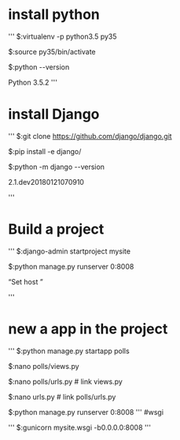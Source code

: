 # install python
'''
$:virtualenv -p python3.5 py35

$:source py35/bin/activate

$:python --version

Python 3.5.2
'''

# install Django

'''
$:git clone https://github.com/django/django.git

$:pip install -e django/

$:python -m django --version

2.1.dev20180121070910

'''

# Build a project

'''
$:django-admin startproject mysite

$:python manage.py runserver 0:8008

“Set host ”

'''

# new a app in the project

'''
$:python manage.py startapp polls

$:nano polls/views.py 

$:nano polls/urls.py # link views.py

$:nano urls.py  # link polls/urls.py

$:python manage.py runserver 0:8008
'''
#wsgi

'''
$:gunicorn mysite.wsgi -b0.0.0.0:8008
'''
